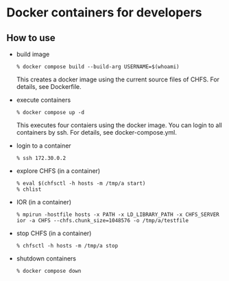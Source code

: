# Docker containers for developers

## How to use

- build image

      % docker compose build --build-arg USERNAME=$(whoami)

  This creates a docker image using the current source files of CHFS.  For details, see Dockerfile.

- execute containers

      % docker compose up -d

  This executes four contaiers using the docker image.  You can login to all containers by ssh.  For details, see docker-compose.yml.

- login to a container

      % ssh 172.30.0.2

- explore CHFS (in a container)

      % eval $(chfsctl -h hosts -m /tmp/a start)
      % chlist

- IOR (in a container)

      % mpirun -hostfile hosts -x PATH -x LD_LIBRARY_PATH -x CHFS_SERVER ior -a CHFS --chfs.chunk_size=1048576 -o /tmp/a/testfile

- stop CHFS (in a container)

      % chfsctl -h hosts -m /tmp/a stop

- shutdown containers

      % docker compose down
